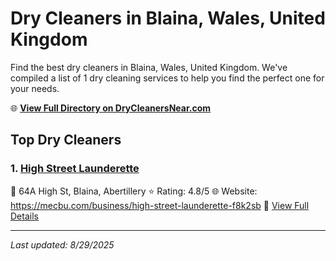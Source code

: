 # Dry Cleaners in Blaina, Wales, United Kingdom

Find the best dry cleaners in Blaina, Wales, United Kingdom. We've compiled a list of 1 dry cleaning services to help you find the perfect one for your needs.

🌐 **[View Full Directory on DryCleanersNear.com](https://drycleanersnear.com/city/United%20Kingdom/Wales/Blaina)**

## Top Dry Cleaners

### 1. [High Street Launderette](https://drycleanersnear.com/dryCleaner/68a52c815ea1ca1ba63a4fcc/high-street-launderette)
📍 64A High St, Blaina, Abertillery
⭐ Rating: 4.8/5
🌐 Website: https://mecbu.com/business/high-street-launderette-f8k2sb
🔗 [View Full Details](https://drycleanersnear.com/dryCleaner/68a52c815ea1ca1ba63a4fcc/high-street-launderette)


---

*Last updated: 8/29/2025*
